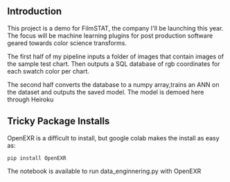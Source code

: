 
## Introduction
This project is a demo for FilmSTAT, the company I'll be launching this year.  The focus will be machine learning plugins for post production software geared towards color science transforms. 

The first half of my pipeline inputs a folder of images that contain images of the sample test chart.  Then outputs a SQL database of rgb coordinates for each swatch color per chart.  

The second half converts the database to a numpy array,trains an ANN on the dataset and outputs the saved model.
The model is demoed here through Heiroku 


## Tricky Package Installs
OpenEXR is a difficult to install, but google colab makes the install as easy as:

```pip install OpenEXR```

The notebook is available to run data_enginnering.py with OpenEXR

    


